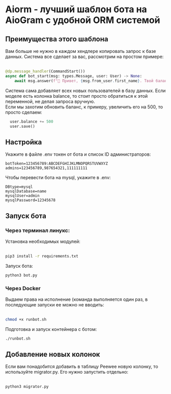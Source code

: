 <h1>Aiorm - лучший шаблон бота на AioGram с удобной ORM системой</h1>

<h2>Преимущества этого шаблона</h2>
Вам больше не нужно в каждом хендлере копировать запрос к базе данных. Система все сделает за вас, рассмотрим на простом примере:<br><br>

```python
@dp.message_handler(CommandStart())
async def bot_start(msg: types.Message, user: User) -> None:
    await msg.answer(f"👋 Привет, {msg.from_user.first_name}. Твой баланс {user.balance}")
```
Система сама добавляет всех новых пользователей в базу данных. Если моделе есть колонка balance, то стоит просто обратиться к этой переменной, не делая запроса вручную.<br>
Если мы захотим обновить баланс, к примеру, увеличить его на 500, то просто сделаем:<br>

```python
  user.balance += 500
  user.save()
```

<h2>Настройка</h2>

Укажите в файле .env токен от бота и список ID администраторов:

```env
botToken=123456789:ABCDEFGHIJKLMNOPQRSTUVWXYZ
admins=123456789,987654321,111111111
```

Чтобы перевести бота на mysql, укажите в .env:

```env
DBtype=mysql
mysqlDatabase=name
mysqlUser=admin
mysqlPassword=12345678
```
<h2>Запуск бота</h2>
<h3>Через терминал линукс:</h3>
Установка необходимых модулей:<br><br>

```bash
pip3 install -r requirements.txt 
```
Запуск бота:<br>

```bash
python3 bot.py
```

<h3>Через Docker</h3>
Выдаем права на исполнение (команда выполняется один раз, в последующие запуски ее можно не вводить:<br><br>

```bash
chmod +x runbot.sh
```

Подготовка и запуск контейнера с ботом:<br>
```bash
./runbot.sh
```

<h2>Добавление новых колонок</h2>
Если вам понадобится добавить в таблицу Peewee новую колонку, то используйте migrator.py.
Его нужно запустить отдельно:<br><br>

```bash
python3 migrator.py
```



